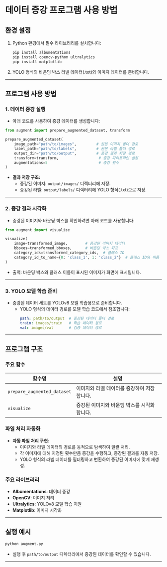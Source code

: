 # 데이터 증강 프로그램 사용 방법

## 환경 설정
1. Python 환경에서 필수 라이브러리를 설치합니다:
   ```bash
   pip install albumentations
   pip install opencv-python ultralytics
   pip install matplotlib
   ```
2. YOLO 형식의 바운딩 박스 라벨 데이터(.txt)와 이미지 데이터를 준비합니다.

---

## 프로그램 사용 방법

### 1. 데이터 증강 실행
- 아래 코드를 사용하여 증강 데이터를 생성합니다:

```python
from augment import prepare_augmented_dataset, transform

prepare_augmented_dataset(
    image_path="path/to/images",         # 원본 이미지 폴더 경로
    label_path="path/to/labels",         # 원본 라벨 폴더 경로
    output_dir="path/to/output",         # 증강 결과 저장 경로
    transform=transform,                  # 증강 파이프라인 설정
    augmentations=5                       # 증강 횟수
)
```

- **결과 저장 구조:**
  - 증강된 이미지: `output/images/` 디렉터리에 저장.
  - 증강된 라벨: `output/labels/` 디렉터리에 YOLO 형식(.txt)으로 저장.

---

### 2. 증강 결과 시각화
- 증강된 이미지와 바운딩 박스를 확인하려면 아래 코드를 사용합니다:

```python
from augment import visualize

visualize(
    image=transformed_image,        # 증강된 이미지 데이터
    bboxes=transformed_bboxes,      # 바운딩 박스 좌표
    category_ids=transformed_category_ids,  # 클래스 ID
    category_id_to_name={0: 'class_1', 1: 'class_2'}  # 클래스 ID와 이름 매핑
)
```
- 출력: 바운딩 박스와 클래스 이름이 표시된 이미지가 화면에 표시됩니다.

---

### 3. YOLO 모델 학습 준비
- 증강된 데이터 세트를 YOLOv8 모델 학습용으로 준비합니다.
  - YOLO 형식의 데이터 경로를 모델 학습 코드에서 참조합니다:
    ```yaml
    path: path/to/output  # 증강된 데이터 폴더 경로
    train: images/train   # 학습 데이터 경로
    val: images/val       # 검증 데이터 경로
    ````

---

## 프로그램 구조

### 주요 함수
| 함수명                     | 설명                                             |
|----------------------------|--------------------------------------------------|
| `prepare_augmented_dataset` | 이미지와 라벨 데이터를 증강하여 저장합니다.        |
| `visualize`                 | 증강된 이미지와 바운딩 박스를 시각화합니다.        |


### 파일 처리 자동화
- **자동 파일 처리 구현**:
  - 이미지와 라벨 데이터의 경로를 동적으로 탐색하여 일괄 처리.
  - 각 이미지에 대해 지정된 횟수만큼 증강을 수행하고, 증강된 결과를 자동 저장.
  - YOLO 형식의 라벨 데이터를 필터링하고 변환하여 증강된 이미지에 맞게 재생성.

### 주요 라이브러리
- **Albumentations**: 데이터 증강
- **OpenCV**: 이미지 처리
- **Ultralytics**: YOLOv8 모델 학습 지원
- **Matplotlib**: 이미지 시각화

---

## 실행 예시
```bash
python augment.py
```
- 실행 후 `path/to/output` 디렉터리에서 증강된 데이터를 확인할 수 있습니다.

---

